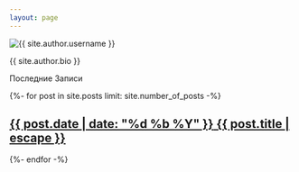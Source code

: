 ```yaml
---
layout: page
---
```


<div class="author text-center mx-auto py-5">
  <img
    class="author-avatar"
    src="{{ site.author.avatar }}"
    alt="{{ site.author.username }}"
  />
  <p class="text-grey-dk-000">{{ site.author.bio }}</p>
</div>

<p class="posts-item-note" aria-label="Recent Posts">Последние Записи</p>
{%- for post in site.posts limit: site.number_of_posts -%}
<article class="post-item">
  <h2 class="fs-5">
    <a href="{{ post.url }}">
      <span class="fs-3 text-grey-dk-000 pr-3">{{ post.date | date: "%d %b %Y" }}</span> {{ post.title | escape }}
    </a>
  </h2>
</article>
{%- endfor -%}
